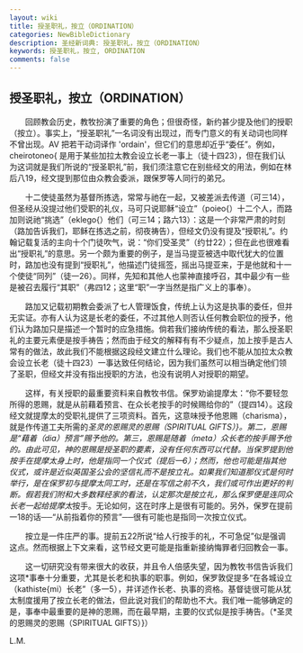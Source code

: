 ```yaml
---
layout: wiki
title: 授圣职礼，按立（ORDINATION）
categories: NewBibleDictionary
description: 圣经新词典: 授圣职礼，按立（ORDINATION）
keywords: 授圣职礼，按立, ORDINATION
comments: false
---
```


## 授圣职礼，按立（ORDINATION）

　　回顾教会历史，教牧扮演了重要的角色；但很奇怪，新约甚少提及他们的授职（按立）。事实上，“授圣职礼”一名词没有出现过，而专门意义的有关动词也同样不曾出现。AV 把若干动词译作 'ordain'，但它们的意思却近乎“委任”。例如，cheirotoneo{ 是用于某些加拉太教会设立长老一事上（徒十四23），但在我们认为这词就是我们所说的“授圣职礼”前，我们须注意它在别些经文的用法，例如在林后八19，经文提到那位由众教会委派，跟保罗等人同行的弟兄。

　　十二使徒虽然为基督所拣选，常常与祂在一起，又被差派去传道（可三14），但圣经从没提过他们受职的礼仪，马可只说耶稣“设立”（poieo{）十二个人，而路加则说祂“挑选”（eklego{）他们（可三14；路六13）：这是一个非常严肃的时刻（路加告诉我们，耶稣在拣选之前，彻夜祷告），但经文仍没有提及“授职礼”。约翰记载复活的主向十个门徒吹气，说：“你们受圣灵”（约廿22）；但在此也很难看出“授职礼”的意思。另一个颇为重要的例子，是当马提亚被选中取代犹大的位置时，路加也没有提到“授职礼”，他描述门徒摇签，摇出马提亚来，于是他就和十一个使徒“同列”（徒一26）。同样，先知和其他人也蒙神直接呼召，其中最少有一些是被召去履行“其职”（弗四12；这里“职”一字当然是指广义上的事奉）。

　　路加又记载初期教会委派了七人管理饭食，传统上认为这是执事的委任，但并无实证。亦有人认为这是长老的委任，不过其他人则否认任何教会职位的授予，他们认为路加只是描述一个暂时的应急措施。倘若我们接纳传统的看法，那么授圣职礼的主要元素便是按手祷告；然而由于经文的解释有有不少疑点，加上按手是古人常有的做法，故此我们不能根据这段经文建立什么理论。我们也不能从加拉太众教会设立长老（徒十四23）一事达致任何结论，因为我们虽然可以相当确定他们领了圣职，但经文并没有指出授职的方法，也没有说明人对授职的期望。

　　这样，有关授职的最重要资料来自教牧书信。保罗劝谕提摩太：“你不要轻忽所得的恩赐，就是从前藉着预言、在众长老按手的时候赐给你的”（提四14）。这段经文就提摩太的受职礼提供了三项资料。首先，这意味授予他恩赐（charisma），就是作传道工夫所需的*圣灵的恩赐灵的恩赐（SPIRITUAL GIFTS）}。第二，恩赐是“藉着（dia）预言”赐予他的。第三，恩赐是随着（meta）众长老的按手赐予他的。由此可见，神的恩赐是授圣职的要素，没有任何东西可以代替。当保罗提到他按手在提摩太身上时，他是指同一个仪式（提后一6）；然而，他也可能是指其他仪式，或许是近似英国圣公会的坚信礼而不是按立礼。如果我们知道那仪式是何时举行，是在保罗初与提摩太同工时，还是在写信之前不久，我们或可作出更好的判断。假若我们附和大多数释经家的看法，认定那次是按立礼，那么保罗便是连同众长老一起给提摩太*按手。无论如何，这在时序上是很有可能的。另外，保罗在提前一18的话──“从前指着你的预言”──很有可能也是指同一次按立仪式。

　　按立是一件庄严的事。提前五22所说“给人行按手的礼，不可急促”似是强调这点。然而根据上下文来看，这节经文更可能是指重新接纳悔罪者归回教会一事。

　　这一切研究没有带来很大的收获，并且令人倍感失望，因为教牧书信告诉我们这项*事奉十分重要，尤其是长老和执事的职事。例如，保罗敦促提多“在各城设立（kathiste{mi）长老”（多一5），并详述作长老、执事的资格。基督徒很可能从犹太制度援用了按立长老的做法，但此说对我们的帮助也不大。我们唯一能够确定的是，事奉中最重要的是神的恩赐，而在最早期，主要的仪式似是按手祷告。（*圣灵的恩赐灵的恩赐（SPIRITUAL GIFTS）}）

L.M.








